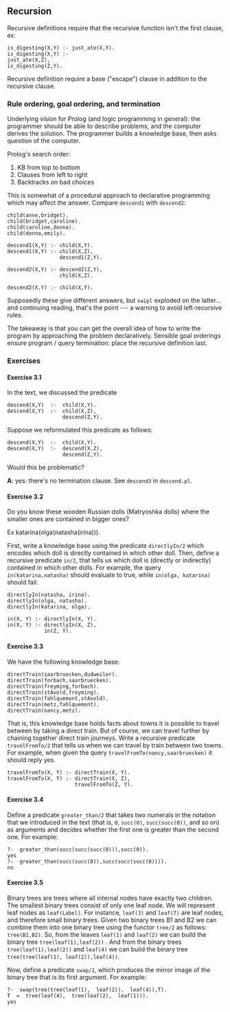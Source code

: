 ## Recursion

Recursive definitions require that the recursive function isn't the first
clause, ex:

```
is_digesting(X,Y) :- just_ate(X,Y).
is_digesting(X,Y) :-
just_ate(X,Z),
is_digesting(Z,Y).
```

Recursive definition require a base ("escape") clause in addition to the
recursive clause.

### Rule ordering, goal ordering, and termination

Underlying vision for Prolog (and logic programming in general): the programmer
should be able to describe problems, and the computer derives the solution. The
programmer builds a knowledge base, then asks question of the computer.

Prolog's search order:

1. KB from top to bottom
2. Clauses from left to right
3. Backtracks on bad choices

This is somewhat of a procedural approach to declarative programming which may
affect the answer. Compare `descend1` with `descend2`:

```
child(anne,bridget).
child(bridget,caroline).
child(caroline,donna).
child(donna,emily).

descend1(X,Y) :- child(X,Y).
descend1(X,Y) :- child(X,Z),
                 descend1(Z,Y).

descend2(X,Y) :- descend2(Z,Y),
                 child(X,Z).

descend2(X,Y) :- child(X,Y).
```

Supposedly these give different answers, but `swipl` exploded on the latter...
and continuing reading, that's the point --- a warning to avoid left-recursive
rules.

The takeaway is that you can get the overall idea of how to write the program
by approaching the problem declaratively. Sensible goal orderings ensure
program / query termination: place the recursive definition last.

### Exercises

#### Exercise 3.1

In the text, we discussed the predicate

```
descend(X,Y)  :-  child(X,Y).
descend(X,Y)  :-  child(X,Z),
                  descend(Z,Y).
```

Suppose we reformulated this predicate as follows:

```
descend(X,Y)  :-  child(X,Y).
descend(X,Y)  :-  descend(X,Z),
                  descend(Z,Y).
```

Would this be problematic?

**A**: yes: there's no termination clause. See `descend3` in `descend.pl`.

#### Exercise 3.2

Do you know these wooden Russian dolls (Matryoshka dolls) where the smaller
ones are contained in bigger ones?

Ex katarina(olga(natasha(irina))).

First, write a knowledge base using the predicate `directlyIn/2` which encodes
which doll is directly contained in which other doll. Then, define a recursive
predicate `in/2`, that tells us which doll is (directly or indirectly)
contained in which other dolls. For example, the query `in(katarina,natasha)`
should evaluate to true, while `in(olga, katarina)` should fail.

```
directlyIn(natasha, irina).
directlyIn(olga, natasha).
directlyIn(katarina, olga).

in(X, Y) :- directlyIn(X, Y).
in(X, Y) :- directlyIn(X, Z),
            in(Z, Y).
```

#### Exercise 3.3

We have the following knowledge base:

```
directTrain(saarbruecken,dudweiler).
directTrain(forbach,saarbruecken).
directTrain(freyming,forbach).
directTrain(stAvold,freyming).
directTrain(fahlquemont,stAvold).
directTrain(metz,fahlquemont).
directTrain(nancy,metz).
```

That is, this knowledge base holds facts about towns it is possible to travel
between by taking a direct train. But of course, we can travel further by
chaining together direct train journeys. Write a recursive predicate
`travelFromTo/2` that tells us when we can travel by train between two towns.
For example, when given the query `travelFromTo(nancy,saarbruecken)` it should
reply yes.

```
travelFromTo(X, Y) :- directTrain(X, Y).
travelFromTo(X, Y) :- directTrain(X, Z),
                      travelFromTo(Z, Y).
```

#### Exercise 3.4

Define a predicate `greater_than/2` that takes two numerals in the notation
that we introduced in the text (that is, `0`, `succ(0)`, `succ(succ(0))`, and
so on) as arguments and decides whether the first one is greater than the
second one. For example:

```
?-  greater_than(succ(succ(succ(0))),succ(0)).
yes
?-  greater_than(succ(succ(0)),succ(succ(succ(0)))).
no
```

#### Exercise 3.5

Binary trees are trees where all internal nodes have exactly two children. The
smallest binary trees consist of only one leaf node. We will represent leaf
nodes as `leaf(Label)`. For instance, `leaf(3)` and `leaf(7)` are leaf nodes,
and therefore small binary trees. Given two binary trees B1 and B2 we can
combine them into one binary tree using the functor `tree/2` as follows:
`tree(B1,B2)`. So, from the leaves `leaf(1)` and `leaf(2)` we can build the
binary tree `tree(leaf(1),leaf(2))` . And from the binary trees
`tree(leaf(1),leaf(2))` and `leaf(4)` we can build the binary tree
`tree(tree(leaf(1), leaf(2)),leaf(4))`.

Now, define a predicate `swap/2`, which produces the mirror image of the binary
tree that is its first argument. For example:

```
?-  swap(tree(tree(leaf(1),  leaf(2)),  leaf(4)),T).
T  =  tree(leaf(4),  tree(leaf(2),  leaf(1))).
yes
```